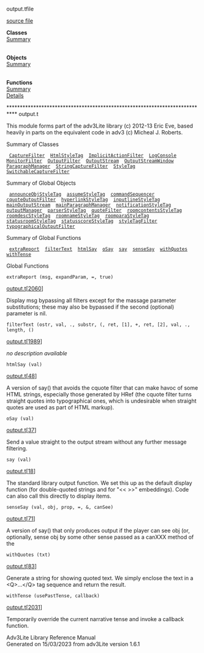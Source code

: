 <span class="title">output.t</span><span class="type">file</span>

[source file](../source/output.t.html)

**Classes**  
[Summary](#_ClassSummary_)  
 

**Objects**  
[Summary](#_ObjectSummary_)  
 

**Functions**  
[Summary](#_FunctionSummary_)  
[Details](#_Functions_)

<div class="fdesc">

\*\*\*\*\*\*\*\*\*\*\*\*\*\*\*\*\*\*\*\*\*\*\*\*\*\*\*\*\*\*\*\*\*\*\*\*\*\*\*\*\*\*\*\*\*\*\*\*\*\*\*\*\*\*\*\*\*\*\*\*\*\*\*\*\*\*\*\*\*\*\*\*\*\*\*
output.t

This module forms part of the adv3Lite library (c) 2012-13 Eric Eve,
based heavily in parts on the equivalent code in adv3 (c) Micheal J.
Roberts.

</div>

<span id="_ClassSummary_"></span>

<div class="mjhd">

<span class="hdln">Summary of Classes</span>  

</div>

` `[`CaptureFilter`](../object/CaptureFilter.html)`  `[`HtmlStyleTag`](../object/HtmlStyleTag.html)`  `[`ImplicitActionFilter`](../object/ImplicitActionFilter.html)`  `[`LogConsole`](../object/LogConsole.html)`  `[`MonitorFilter`](../object/MonitorFilter.html)`  `[`OutputFilter`](../object/OutputFilter.html)`  `[`OutputStream`](../object/OutputStream.html)`  `[`OutputStreamWindow`](../object/OutputStreamWindow.html)`  `[`ParagraphManager`](../object/ParagraphManager.html)`  `[`StringCaptureFilter`](../object/StringCaptureFilter.html)`  `[`StyleTag`](../object/StyleTag.html)`  `[`SwitchableCaptureFilter`](../object/SwitchableCaptureFilter.html)`  `
<span id="_ObjectSummary_"></span>

<div class="mjhd">

<span class="hdln">Summary of Global Objects</span>  

</div>

` `[`announceObjStyleTag`](../object/announceObjStyleTag.html)`  `[`assumeStyleTag`](../object/assumeStyleTag.html)`  `[`commandSequencer`](../object/commandSequencer.html)`  `[`cquoteOutputFilter`](../object/cquoteOutputFilter.html)`  `[`hyperlinkStyleTag`](../object/hyperlinkStyleTag.html)`  `[`inputlineStyleTag`](../object/inputlineStyleTag.html)`  `[`mainOutputStream`](../object/mainOutputStream.html)`  `[`mainParagraphManager`](../object/mainParagraphManager.html)`  `[`notificationStyleTag`](../object/notificationStyleTag.html)`  `[`outputManager`](../object/outputManager.html)`  `[`parserStyleTag`](../object/parserStyleTag.html)`  `[`quoteFilter`](../object/quoteFilter.html)`  `[`roomcontentsStyleTag`](../object/roomcontentsStyleTag.html)`  `[`roomdescStyleTag`](../object/roomdescStyleTag.html)`  `[`roomnameStyleTag`](../object/roomnameStyleTag.html)`  `[`roomparaStyleTag`](../object/roomparaStyleTag.html)`  `[`statusroomStyleTag`](../object/statusroomStyleTag.html)`  `[`statusscoreStyleTag`](../object/statusscoreStyleTag.html)`  `[`styleTagFilter`](../object/styleTagFilter.html)`  `[`typographicalOutputFilter`](../object/typographicalOutputFilter.html)`  `
<span id="FunctionSummary_"></span>

<div class="mjhd">

<span class="hdln">Summary of Global Functions</span>  

</div>

` `[`extraReport`](#extraReport)`  `[`filterText`](#filterText)`  `[`htmlSay`](#htmlSay)`  `[`oSay`](#oSay)`  `[`say`](#say)`  `[`senseSay`](#senseSay)`  `[`withQuotes`](#withQuotes)`  `[`withTense`](#withTense)`  `

<span id="_Functions_"></span>

<div class="mjhd">

<span class="hdln">Global Functions</span>  

</div>

<span id="extraReport"></span>

`extraReport (msg, expandParam, =, true)`

[output.t](../file/output.t.html)\[[2060](../source/output.t.html#2060)\]

<div class="desc">

Display msg bypassing all filters except for the massage parameter
substitutions; these may also be bypassed if the second (optional)
parameter is nil.

</div>

<span id="filterText"></span>

`filterText (ostr, val, ., substr, (, ret, [1], +, ret, [2], val, ., length, ()`

[output.t](../file/output.t.html)\[[1989](../source/output.t.html#1989)\]

<div class="desc">

*no description available*

</div>

<span id="htmlSay"></span>

`htmlSay (val)`

[output.t](../file/output.t.html)\[[48](../source/output.t.html#48)\]

<div class="desc">

A version of say() that avoids the cquote filter that can make havoc of
some HTML strings, especially those generated by HRef (the cquote filter
turns straight quotes into typographical ones, which is undesirable when
straight quotes are used as part of HTML markup).

</div>

<span id="oSay"></span>

`oSay (val)`

[output.t](../file/output.t.html)\[[37](../source/output.t.html#37)\]

<div class="desc">

Send a value straight to the output stream without any further message
filtering.

</div>

<span id="say"></span>

`say (val)`

[output.t](../file/output.t.html)\[[18](../source/output.t.html#18)\]

<div class="desc">

The standard library output function. We set this up as the default
display function (for double-quoted strings and for "\<\< \>\>"
embeddings). Code can also call this directly to display items.

</div>

<span id="senseSay"></span>

`senseSay (val, obj, prop, =, &, canSee)`

[output.t](../file/output.t.html)\[[71](../source/output.t.html#71)\]

<div class="desc">

A version of say() that only produces output if the player can see obj
(or, optionally, sense obj by some other sense passed as a canXXX method
of the

</div>

<span id="withQuotes"></span>

`withQuotes (txt)`

[output.t](../file/output.t.html)\[[83](../source/output.t.html#83)\]

<div class="desc">

Generate a string for showing quoted text. We simply enclose the text in
a \<Q\>...\</Q\> tag sequence and return the result.

</div>

<span id="withTense"></span>

`withTense (usePastTense, callback)`

[output.t](../file/output.t.html)\[[2031](../source/output.t.html#2031)\]

<div class="desc">

Temporarily override the current narrative tense and invoke a callback
function.

</div>

<div class="ftr">

Adv3Lite Library Reference Manual  
Generated on 15/03/2023 from adv3Lite version 1.6.1

</div>
